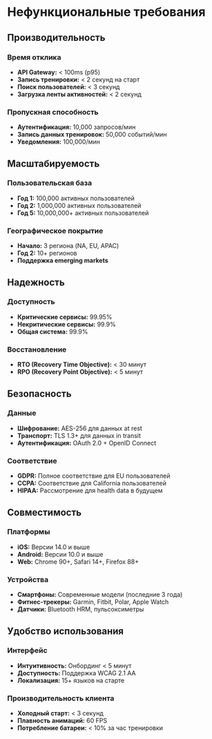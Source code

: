 # Нефункциональные требования

## Производительность

### Время отклика
- **API Gateway:** < 100ms (p95)
- **Запись тренировки:** < 2 секунд на старт
- **Поиск пользователей:** < 3 секунд
- **Загрузка ленты активностей:** < 2 секунд

### Пропускная способность
- **Аутентификация:** 10,000 запросов/мин
- **Запись данных тренировок:** 50,000 событий/мин
- **Уведомления:** 100,000/мин

## Масштабируемость

### Пользовательская база
- **Год 1:** 100,000 активных пользователей
- **Год 2:** 1,000,000 активных пользователей  
- **Год 5:** 10,000,000+ активных пользователей

### Географическое покрытие
- **Начало:** 3 региона (NA, EU, APAC)
- **Год 2:** 10+ регионов
- **Поддержка emerging markets**

## Надежность

### Доступность
- **Критические сервисы:** 99.95%
- **Некритические сервисы:** 99.9%
- **Общая система:** 99.9%

### Восстановление
- **RTO (Recovery Time Objective):** < 30 минут
- **RPO (Recovery Point Objective):** < 5 минут

## Безопасность

### Данные
- **Шифрование:** AES-256 для данных at rest
- **Транспорт:** TLS 1.3+ для данных in transit
- **Аутентификация:** OAuth 2.0 + OpenID Connect

### Соответствие
- **GDPR:** Полное соответствие для EU пользователей
- **CCPA:** Соответствие для California пользователей
- **HIPAA:** Рассмотрение для health data в будущем

## Совместимость

### Платформы
- **iOS:** Версии 14.0 и выше
- **Android:** Версии 10.0 и выше
- **Web:** Chrome 90+, Safari 14+, Firefox 88+

### Устройства
- **Смартфоны:** Современные модели (последние 3 года)
- **Фитнес-трекеры:** Garmin, Fitbit, Polar, Apple Watch
- **Датчики:** Bluetooth HRM, пульсоксиметры

## Удобство использования

### Интерфейс
- **Интуитивность:** Онбординг < 5 минут
- **Доступность:** Поддержка WCAG 2.1 AA
- **Локализация:** 15+ языков на старте

### Производительность клиента
- **Холодный старт:** < 3 секунд
- **Плавность анимаций:** 60 FPS
- **Потребление батареи:** < 10% за час тренировки